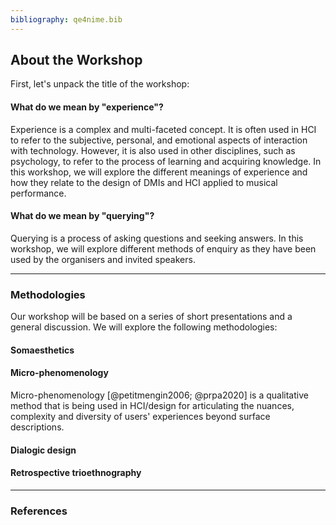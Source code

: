 ```yaml
---
bibliography: qe4nime.bib
---
```


## About the Workshop

First, let's unpack the title of the workshop:

#### What do we mean by "experience"?

Experience is a complex and multi-faceted concept. It is often used in HCI to refer to the subjective, personal, and emotional aspects of interaction with technology. However, it is also used in other disciplines, such as psychology, to refer to the process of learning and acquiring knowledge. In this workshop, we will explore the different meanings of experience and how they relate to the design of DMIs and HCI applied to musical performance.

#### What do we mean by "querying"?

Querying is a process of asking questions and seeking answers. In this workshop, we will explore different methods of enquiry as they have been used by the organisers and invited speakers.

---

### Methodologies

Our workshop will be based on a series of short presentations and a general discussion. We will explore the following methodologies:

#### Somaesthetics

#### Micro-phenomenology

Micro-phenomenology [@petitmengin2006; @prpa2020] is a qualitative method that is being used in HCI/design for articulating the nuances, complexity and diversity of users' experiences beyond surface descriptions.

#### Dialogic design

#### Retrospective trioethnography

---

### References
